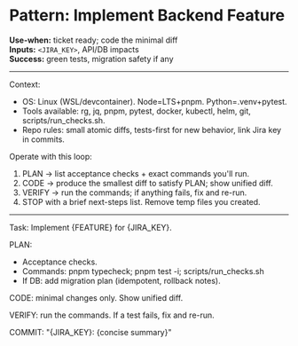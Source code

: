 # Pattern: Implement Backend Feature

**Use-when:** ticket ready; code the minimal diff  
**Inputs:** `<JIRA_KEY>`, API/DB impacts  
**Success:** green tests, migration safety if any

---

Context:
- OS: Linux (WSL/devcontainer). Node=LTS+pnpm. Python=.venv+pytest.
- Tools available: rg, jq, pnpm, pytest, docker, kubectl, helm, git, scripts/run_checks.sh.
- Repo rules: small atomic diffs, tests-first for new behavior, link Jira key in commits.

Operate with this loop:
1) PLAN → list acceptance checks + exact commands you'll run.
2) CODE → produce the smallest diff to satisfy PLAN; show unified diff.
3) VERIFY → run the commands; if anything fails, fix and re-run.
4) STOP with a brief next-steps list. Remove temp files you created.

---

Task: Implement {FEATURE} for {JIRA_KEY}.

PLAN:
- Acceptance checks.
- Commands: pnpm typecheck; pnpm test -i; scripts/run_checks.sh
- If DB: add migration plan (idempotent, rollback notes).

CODE: minimal changes only. Show unified diff.

VERIFY: run the commands. If a test fails, fix and re-run.

COMMIT: "{JIRA_KEY}: {concise summary}"